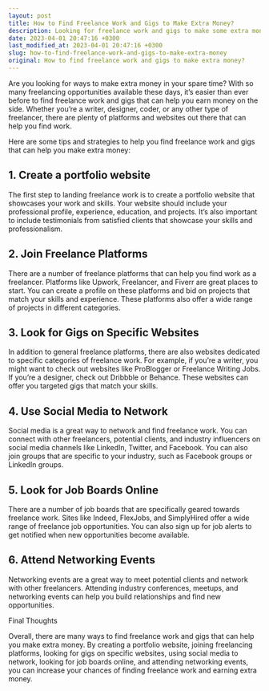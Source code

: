 ```yaml
---
layout: post
title: How to Find Freelance Work and Gigs to Make Extra Money?
description: Looking for freelance work and gigs to make some extra money? Here are some tips and strategies to help you find work and make extra money as a freelancer.
date: 2023-04-01 20:47:16 +0300
last_modified_at: 2023-04-01 20:47:16 +0300
slug: how-to-find-freelance-work-and-gigs-to-make-extra-money
original: How to find freelance work and gigs to make extra money?
---
```

Are you looking for ways to make extra money in your spare time? With so many freelancing opportunities available these days, it’s easier than ever before to find freelance work and gigs that can help you earn money on the side. Whether you’re a writer, designer, coder, or any other type of freelancer, there are plenty of platforms and websites out there that can help you find work.

Here are some tips and strategies to help you find freelance work and gigs that can help you make extra money:

## 1. Create a portfolio website

The first step to landing freelance work is to create a portfolio website that showcases your work and skills. Your website should include your professional profile, experience, education, and projects. It’s also important to include testimonials from satisfied clients that showcase your skills and professionalism.

## 2. Join Freelance Platforms

There are a number of freelance platforms that can help you find work as a freelancer. Platforms like Upwork, Freelancer, and Fiverr are great places to start. You can create a profile on these platforms and bid on projects that match your skills and experience. These platforms also offer a wide range of projects in different categories.

## 3. Look for Gigs on Specific Websites

In addition to general freelance platforms, there are also websites dedicated to specific categories of freelance work. For example, if you’re a writer, you might want to check out websites like ProBlogger or Freelance Writing Jobs. If you’re a designer, check out Dribbble or Behance. These websites can offer you targeted gigs that match your skills.

## 4. Use Social Media to Network

Social media is a great way to network and find freelance work. You can connect with other freelancers, potential clients, and industry influencers on social media channels like LinkedIn, Twitter, and Facebook. You can also join groups that are specific to your industry, such as Facebook groups or LinkedIn groups.

## 5. Look for Job Boards Online

There are a number of job boards that are specifically geared towards freelance work. Sites like Indeed, FlexJobs, and SimplyHired offer a wide range of freelance job opportunities. You can also sign up for job alerts to get notified when new opportunities become available.

## 6. Attend Networking Events

Networking events are a great way to meet potential clients and network with other freelancers. Attending industry conferences, meetups, and networking events can help you build relationships and find new opportunities.

Final Thoughts

Overall, there are many ways to find freelance work and gigs that can help you make extra money. By creating a portfolio website, joining freelancing platforms, looking for gigs on specific websites, using social media to network, looking for job boards online, and attending networking events, you can increase your chances of finding freelance work and earning extra money.